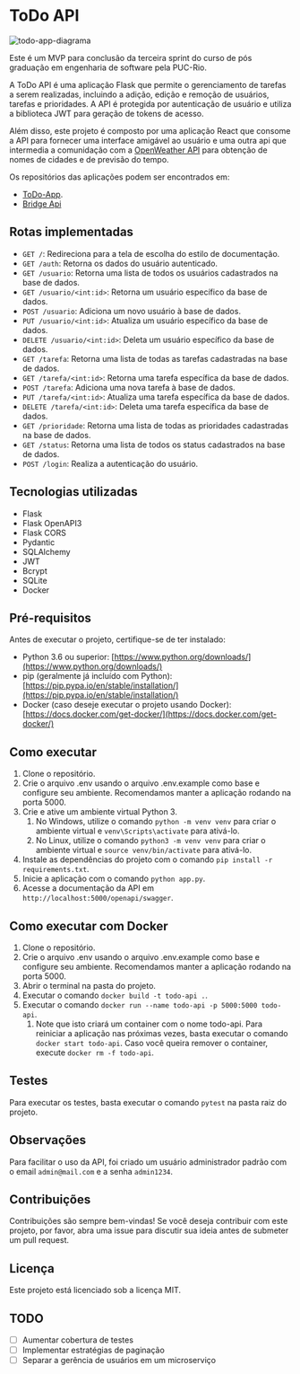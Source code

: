 # ToDo API
![todo-app-diagrama](https://github.com/BrunoBasstos/mvp3-api-todo/assets/5402439/ddbba939-df47-4e31-a2c7-37d652e2970d)

Este é um MVP para conclusão da terceira sprint do curso de pós graduação em engenharia de software pela PUC-Rio.

A ToDo API é uma aplicação Flask que permite o gerenciamento de tarefas a serem realizadas, incluindo a adição, edição e
remoção de usuários, tarefas e prioridades. A API é protegida por autenticação de usuário e utiliza a biblioteca JWT
para geração de tokens de acesso.

Além disso, este projeto é composto por uma aplicação React que consome a API para fornecer uma interface amigável ao
usuário e uma outra api que intermedia a comunidação com a [OpenWeather API](http://openweathermap.org) para
obtenção de nomes de cidades e de previsão do tempo.

Os repositórios das aplicações podem ser encontrados em:
   - [ToDo-App](https://github.com/BrunoBasstos/mvp3-app-todo).
   - [Bridge Api](https://github.com/BrunoBasstos/mvp3-api-bridge)

## Rotas implementadas

- `GET /`: Redireciona para a tela de escolha do estilo de documentação.
- `GET /auth`: Retorna os dados do usuário autenticado.
- `GET /usuario`: Retorna uma lista de todos os usuários cadastrados na base de dados.
- `GET /usuario/<int:id>`: Retorna um usuário específico da base de dados.
- `POST /usuario`: Adiciona um novo usuário à base de dados.
- `PUT /usuario/<int:id>`: Atualiza um usuário específico da base de dados.
- `DELETE /usuario/<int:id>`: Deleta um usuário específico da base de dados.
- `GET /tarefa`: Retorna uma lista de todas as tarefas cadastradas na base de dados.
- `GET /tarefa/<int:id>`: Retorna uma tarefa específica da base de dados.
- `POST /tarefa`: Adiciona uma nova tarefa à base de dados.
- `PUT /tarefa/<int:id>`: Atualiza uma tarefa específica da base de dados.
- `DELETE /tarefa/<int:id>`: Deleta uma tarefa específica da base de dados.
- `GET /prioridade`: Retorna uma lista de todas as prioridades cadastradas na base de dados.
- `GET /status`: Retorna uma lista de todos os status cadastrados na base de dados.
- `POST /login`: Realiza a autenticação do usuário.

## Tecnologias utilizadas

- Flask
- Flask OpenAPI3
- Flask CORS
- Pydantic
- SQLAlchemy
- JWT
- Bcrypt
- SQLite
- Docker

## Pré-requisitos

Antes de executar o projeto, certifique-se de ter instalado:

- Python 3.6 ou superior: [https://www.python.org/downloads/](https://www.python.org/downloads/)
- pip (geralmente já incluído com
  Python): [https://pip.pypa.io/en/stable/installation/](https://pip.pypa.io/en/stable/installation/)
- Docker (caso deseje executar o projeto usando
  Docker): [https://docs.docker.com/get-docker/](https://docs.docker.com/get-docker/)

## Como executar

1. Clone o repositório.
2. Crie o arquivo .env usando o arquivo .env.example como base e configure seu ambiente. Recomendamos manter a aplicação rodando na porta 5000.    
3. Crie e ative um ambiente virtual Python 3.
    1. No Windows, utilize o comando `python -m venv venv` para criar o ambiente virtual e `venv\Scripts\activate` para
       ativá-lo.
    2. No Linux, utilize o comando `python3 -m venv venv` para criar o ambiente virtual e `source venv/bin/activate`
       para ativá-lo.
4. Instale as dependências do projeto com o comando `pip install -r requirements.txt`.
5. Inicie a aplicação com o comando `python app.py`.
6. Acesse a documentação da API em `http://localhost:5000/openapi/swagger`.

## Como executar com Docker

1. Clone o repositório.
2. Crie o arquivo .env usando o arquivo .env.example como base e configure seu ambiente. Recomendamos manter a aplicação rodando na porta 5000.
3. Abrir o terminal na pasta do projeto.
4. Executar o comando `docker build -t todo-api .`.
5. Executar o comando `docker run --name todo-api -p 5000:5000 todo-api`.
    1. Note que isto criará um container com o nome todo-api. Para reiniciar a aplicação nas próximas vezes, basta
       executar o comando `docker start todo-api`. Caso você queira remover o container,
       execute `docker rm -f todo-api`.

## Testes

Para executar os testes, basta executar o comando `pytest` na pasta raiz do projeto.

## Observações

Para facilitar o uso da API, foi criado um usuário administrador padrão com o email `admin@mail.com` e a
senha `admin1234`.

## Contribuições

Contribuições são sempre bem-vindas! Se você deseja contribuir com este projeto, por favor, abra uma issue para discutir
sua ideia antes de submeter um pull request.

## Licença

Este projeto está licenciado sob a licença MIT.

## TODO

- [ ] Aumentar cobertura de testes
- [ ] Implementar estratégias de paginação
- [ ] Separar a gerência de usuários em um microserviço
